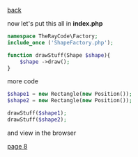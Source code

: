 [back](./page06.md)


now let's put this all in **index.php**

```php
namespace TheRayCode\Factory;
include_once ('ShapeFactory.php');

function drawStuff(Shape $shape){
    $shape ->draw();
}
```

more code
```php
$shape1 = new Rectangle(new Position());
$shape2 = new Rectangle(new Position());

drawStuff($shape1);
drawStuff($shape2);
```

and view in the browser



[page 8](./page08.md)
